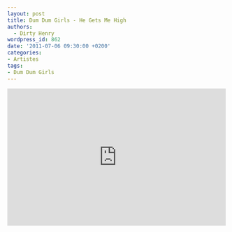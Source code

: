 ```yaml
---
layout: post
title: Dum Dum Girls - He Gets Me High
authors:
  - Dirty Henry
wordpress_id: 862
date: '2011-07-06 09:30:00 +0200'
categories:
- Artistes
tags:
- Dum Dum Girls
---
```

<iframe width="500" height="314" src="http://www.youtube.com/embed/hOZgb0T7AM4" frameborder="0" allowfullscreen></iframe>
